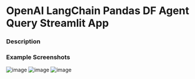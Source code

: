 # OpenAI LangChain Pandas DF Agent Query Streamlit App
### Description
### Example Screenshots
![image](https://github.com/petermartens98/OpenAI-LangChain-Pandas-DF-Agent-Query-Streamlit-App/assets/87671757/61cd1323-f110-4069-93fc-288f89e45c0e)
![image](https://github.com/petermartens98/OpenAI-LangChain-Pandas-DF-Agent-Query-Streamlit-App/assets/87671757/d80e6c6c-7afa-4c13-9b7c-57f8817b6515)
![image](https://github.com/petermartens98/OpenAI-LangChain-Pandas-DF-Agent-Query-Streamlit-App/assets/87671757/732abffc-7e37-4223-b60b-306daee62631)
